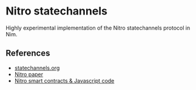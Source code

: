 Nitro statechannels
===================

Highly experimental implementation of the Nitro statechannels protocol in
Nim.

References
----------

  - [statechannels.org](https://statechannels.org/)
  - [Nitro paper](https://magmo.com/nitro-protocol.pdf)
  - [Nitro smart contracts & Javascript code](https://github.com/statechannels/statechannels/tree/master/packages/nitro-protocol)
